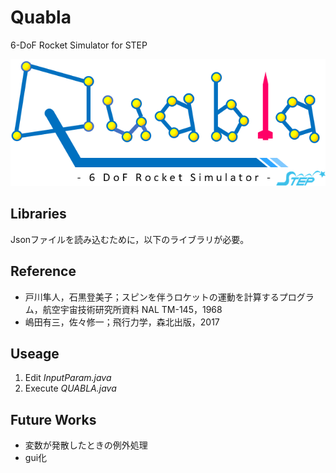 Quabla
==
6-DoF Rocket Simulator for STEP

![Quabla_logo](./src/image/Quablaロゴ(透過済).png)

## Libraries
Jsonファイルを読み込むために，以下のライブラリが必要。

## Reference
* 戸川隼人，石黒登美子；スピンを伴うロケットの運動を計算するプログラム，航空宇宙技術研究所資料 NAL TM-145，1968
* 嶋田有三，佐々修一；飛行力学，森北出版，2017

## Useage
1. Edit *InputParam.java*
2. Execute *QUABLA.java*

## Future Works
* 変数が発散したときの例外処理
* gui化
